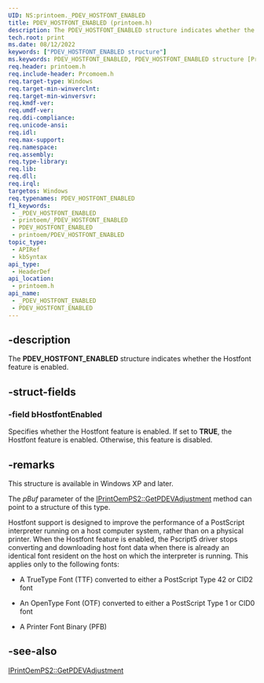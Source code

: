 ```yaml
---
UID: NS:printoem._PDEV_HOSTFONT_ENABLED
title: PDEV_HOSTFONT_ENABLED (printoem.h)
description: The PDEV_HOSTFONT_ENABLED structure indicates whether the Hostfont feature is enabled.
tech.root: print
ms.date: 08/12/2022
keywords: ["PDEV_HOSTFONT_ENABLED structure"]
ms.keywords: PDEV_HOSTFONT_ENABLED, PDEV_HOSTFONT_ENABLED structure [Print Devices], _PDEV_HOSTFONT_ENABLED, print.pdev_hostfont_enabled, print_unidrv-pscript_rendering_81f0441f-4e35-493b-92a9-1836977f9c55.xml, printoem/PDEV_HOSTFONT_ENABLED
req.header: printoem.h
req.include-header: Prcomoem.h
req.target-type: Windows
req.target-min-winverclnt: 
req.target-min-winversvr: 
req.kmdf-ver: 
req.umdf-ver: 
req.ddi-compliance: 
req.unicode-ansi: 
req.idl: 
req.max-support: 
req.namespace: 
req.assembly: 
req.type-library: 
req.lib: 
req.dll: 
req.irql: 
targetos: Windows
req.typenames: PDEV_HOSTFONT_ENABLED
f1_keywords:
 - _PDEV_HOSTFONT_ENABLED
 - printoem/_PDEV_HOSTFONT_ENABLED
 - PDEV_HOSTFONT_ENABLED
 - printoem/PDEV_HOSTFONT_ENABLED
topic_type:
 - APIRef
 - kbSyntax
api_type:
 - HeaderDef
api_location:
 - printoem.h
api_name:
 - _PDEV_HOSTFONT_ENABLED
 - PDEV_HOSTFONT_ENABLED
---
```


## -description

The **PDEV_HOSTFONT_ENABLED** structure indicates whether the Hostfont feature is enabled.

## -struct-fields

### -field bHostfontEnabled

Specifies whether the Hostfont feature is enabled. If set to **TRUE**, the Hostfont feature is enabled. Otherwise, this feature is disabled.

## -remarks

This structure is available in Windows XP and later.

The *pBuf* parameter of the [IPrintOemPS2::GetPDEVAdjustment](/windows-hardware/drivers/ddi/prcomoem/nf-prcomoem-iprintoemps2-getpdevadjustment) method can point to a structure of this type.

Hostfont support is designed to improve the performance of a PostScript interpreter running on a host computer system, rather than on a physical printer. When the Hostfont feature is enabled, the Pscript5 driver stops converting and downloading host font data when there is already an identical font resident on the host on which the interpreter is running. This applies only to the following fonts:

- A TrueType Font (TTF) converted to either a PostScript Type 42 or CID2 font

- An OpenType Font (OTF) converted to either a PostScript Type 1 or CID0 font

- A Printer Font Binary (PFB)

## -see-also

[IPrintOemPS2::GetPDEVAdjustment](/windows-hardware/drivers/ddi/prcomoem/nf-prcomoem-iprintoemps2-getpdevadjustment)
